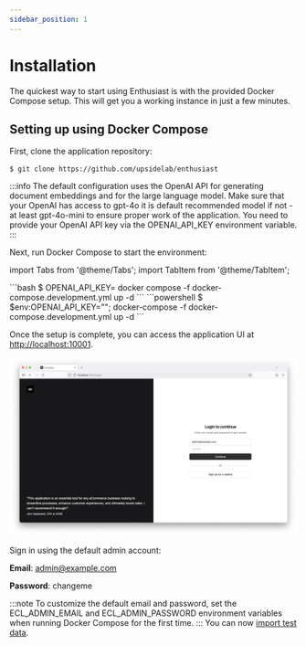 ```yaml
---
sidebar_position: 1
---
```


# Installation

The quickest way to start using Enthusiast is with the provided Docker Compose setup. This will get you a working instance in just a few minutes.

## Setting up using Docker Compose

First, clone the application repository:

```shell
$ git clone https://github.com/upsidelab/enthusiast
```

:::info
The default configuration uses the OpenAI API for generating document embeddings and for the large language model. Make sure that your OpenAI has access to gpt-4o it is default recommended model if not - at least gpt-4o-mini to ensure proper work of the application.
You need to provide your OpenAI API key via the OPENAI_API_KEY environment variable.
:::

Next, run Docker Compose to start the environment:

import Tabs from '@theme/Tabs';
import TabItem from '@theme/TabItem';

<Tabs>
  <TabItem value="macos-linux" label="macOS/Linux" default>
    ```bash
    $ OPENAI_API_KEY=<yourkey> docker compose -f docker-compose.development.yml up -d
    ```
  </TabItem>
  <TabItem value="windows" label="Windows">
    ```powershell
    $ $env:OPENAI_API_KEY="<yourkey>"; docker-compose -f docker-compose.development.yml up -d
    ```
  </TabItem>
</Tabs>


Once the setup is complete, you can access the application UI at [http://localhost:10001](http://localhost:10001).

![Login using the default credentials](./img/installation-login.png)

Sign in using the default admin account:

**Email**: admin@example.com

**Password**: changeme

:::note
To customize the default email and password, set the ECL_ADMIN_EMAIL and ECL_ADMIN_PASSWORD environment variables when running Docker Compose for the first time.
:::
You can now [import test data](import-test-data).
